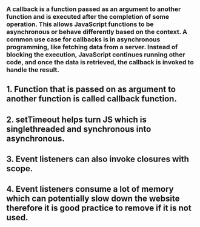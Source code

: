 ### A callback is a function passed as an argument to another function and is executed after the completion of some operation. This allows JavaScript functions to be asynchronous or behave differently based on the context. A common use case for callbacks is in asynchronous programming, like fetching data from a server. Instead of blocking the execution, JavaScript continues running other code, and once the data is retrieved, the callback is invoked to handle the result.


## 1. Function that is passed on as argument to another function is called callback function.

## 2. setTimeout helps turn JS which is singlethreaded and synchronous into asynchronous.
## 3. Event listeners can also invoke closures with scope.
## 4. Event listeners consume a lot of memory which can potentially slow down the website therefore it is good practice to remove if it is not used.



